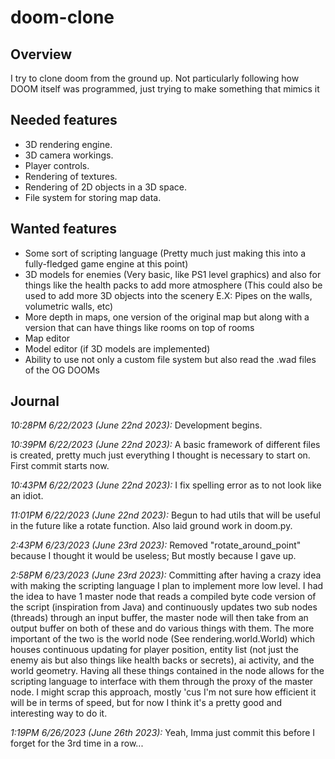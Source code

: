 # doom-clone

## Overview

I try to clone doom from the ground up. Not particularly following how DOOM itself was programmed, just trying to make something that mimics it

## Needed features

* 3D rendering engine.
* 3D camera workings.
* Player controls.
* Rendering of textures.
* Rendering of 2D objects in a 3D space.
* File system for storing map data.

## Wanted features

* Some sort of scripting language (Pretty much just making this into a fully-fledged game engine at this point)
* 3D models for enemies (Very basic, like PS1 level graphics) and also for things like the health packs to add more atmosphere (This could also be used to add more 3D objects into the scenery E.X: Pipes on the walls, volumetric walls, etc)
* More depth in maps, one version of the original map but along with a version that can have things like rooms on top of rooms
* Map editor
* Model editor (if 3D models are implemented)
* Ability to use not only a custom file system but also read the .wad files of the OG DOOMs

## Journal

*10:28PM 6/22/2023 (June 22nd 2023):* Development begins.

*10:39PM 6/22/2023 (June 22nd 2023):* A basic framework of different files is created, pretty much just everything I thought is necessary to start on. First commit starts now.

*10:43PM 6/22/2023 (June 22nd 2023):* I fix spelling error as to not look like an idiot.

*11:01PM 6/22/2023 (June 22nd 2023):* Begun to had utils that will be useful in the future like a rotate function. Also laid ground work in doom.py.

*2:43PM 6/23/2023 (June 23rd 2023):* Removed "rotate_around_point" because I thought it would be useless; But mostly because I gave up.

*2:58PM 6/23/2023 (June 23rd 2023):* Committing after having a crazy idea with making the scripting language I plan to implement more low level. I had the idea to have 1 master node that reads a compiled byte code version of the script (inspiration from Java) and continuously updates two sub nodes (threads) through an input buffer, the master node will then take from an output buffer on both of these and do various things with them. The more important of the two is the world node (See rendering.world.World) which houses continuous updating for player position, entity list (not just the enemy ais but also things like health backs or secrets), ai activity, and the world geometry. Having all these things contained in the node allows for the scripting language to interface with them through the proxy of the master node. I might scrap this approach, mostly 'cus I'm not sure how efficient it will be in terms of speed, but for now I think it's a pretty good and interesting way to do it.

*1:19PM 6/26/2023 (June 26th 2023):* Yeah, Imma just commit this before I forget for the 3rd time in a row...
